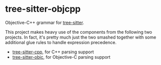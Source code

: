 tree-sitter-objcpp
=======================

Objective-C++ grammar for [tree-sitter](https://github.com/tree-sitter/tree-sitter).

This project makes heavy use of the components from the following two projects. In fact, it's pretty much just the two smashed together with some additional glue rules to handle expression precedence.

- [tree-sitter-cpp](https://github.com/tree-sitter/tree-sitter-cpp), for C++ parsing support
- [tree-sitter-objc](https://github.com/jiyee/tree-sitter-objc), for Objective-C parsing support
